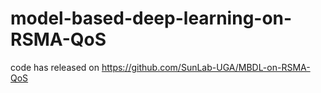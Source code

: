 # model-based-deep-learning-on-RSMA-QoS
code has released on https://github.com/SunLab-UGA/MBDL-on-RSMA-QoS
